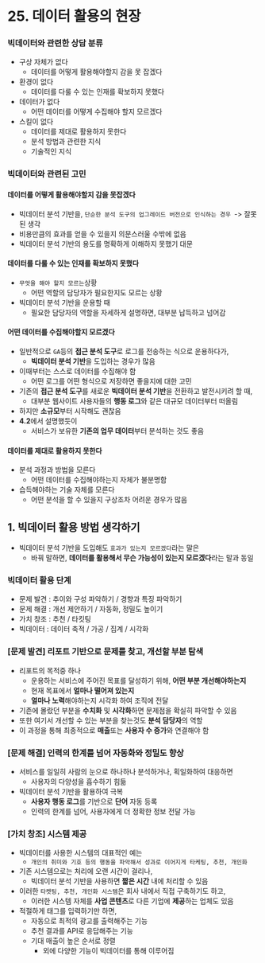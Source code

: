 # 25. 데이터 활용의 현장

### 빅데이터와 관련한 상담 분류
- 구상 자체가 없다
  - 데이터를 어떻게 활용해야할지 감을 못 잡겠다
- 환경이 없다
  - 데이터를 다룰 수 있는 인재를 확보하지 못했다
- 데이터가 없다
  - 어떤 데이터를 어떻게 수집해야 할지 모르겠다
- 스킬이 없다
  - 데이터를 제대로 활용하지 못한다
  - 분석 방법과 관련한 지식
  - 기술적인 지식

### 빅데이터와 관련된 고민
#### 데이터를 어떻게 활용해야할지 감을 못잡겠다
- 빅데이터 분석 기반을, `단순한 분석 도구의 업그레이드 버전으로 인식하는 경우 `-> 잘못된 생각
- 비용만큼의 효과를 얻을 수 있을지 의문스러울 수밖에 없음
- 빅데이터 분석 기반의 용도를 명확하게 이해하지 못했기 대문

#### 데이터를 다룰 수 있는 인재를 확보하지 못했다
- `무엇을 해야 할지 모르는`상황
  - 어떤 역할의 담당자가 필요한지도 모르는 상황
- 빅데이터 분석 기반을 운용할 때
  - 필요한 담당자의 역할을 자세하게 설명하면, 대부분 납득하고 넘어감

#### 어떤 데이터를 수집해야할지 모르겠다
- 일반적으로 `GA`등의 **접근 분석 도구**로 로그를 전송하는 식으로 운용하다가,
  - **빅데이터 분석 기반**을 도입하는 경우가 많음
- 이때부터는 스스로 데이터를 수집해야 함
  - 어떤 로그를 어떤 형식으로 저장하면 좋을지에 대한 고민
- 기존의 **접근 분석 도구**를 새로운 **빅데이터 분석 기반**을 전환하고 발전시키려 할 때,
  - 대부분 웹사이트 사용자들의 **행동 로그**와 같은 대규모 데이터부터 떠올림
- 하지만 **소규모**부터 시작해도 괜찮음
- **4.2**에서 설명했듯이
  - 서비스가 보유한 **기존의 업무 데이터**부터 분석하는 것도 좋음

#### 데이터를 제대로 활용하지 못한다
- 분석 과정과 방법을 모른다
  - 어떤 데이터를 수집해야하는지 자체가 불분명함
- 습득해야하는 기술 자체를 모른다
  - 어떤 분석을 할 수 있을지 구상조차 어려운 경우가 많음

## 1. 빅데이터 활용 방법 생각하기
- 빅데이터 분석 기반을 도입해도 `효과가 있는지 모르겠다`라는 말은
  - 바꿔 말하면, **데이터를 활용해서 무슨 가능성이 있는지 모르겠다**라는 말과 동일

### 빅데이터 활용 단계
- 문제 발견 : 추이와 구성 파악하기 / 경향과 특징 파악하기
- 문제 해결 : 개선 제안하기 / 자동화, 정밀도 높이기
- 가치 창조 : 추천 / 타킷팅
- 빅데이터 : 데이터 축적 / 가공 / 집계 / 시각화

### [문제 발견] 리포트 기반으로 문제를 찾고, 개선할 부분 탐색
- 리포트의 목적중 하나
  - 운용하는 서비스에 주어진 목표를 달성하기 위해, **어떤 부분 개선해야하는지**
  - 현재 목표에서 **얼마나 떨어져 있는지**
  - **얼마나 노력**해야하는지 시각화 하여 조직에 전달
- 기존에 몰랐던 부분을 **수치화** 및 **시각화**하면 문제점을 확실히 파악할 수 있음
- 또한 여기서 개선할 수 있는 부분을 찾는것도 **분석 담당자**의 역할
- 이 과정을 통해 최종적으로 **매출**또는 **사용자 수 증가**와 연결해야 함

### [문제 해결] 인력의 한계를 넘어 자동화와 정밀도 향상
- 서비스를 일일히 사람의 눈으로 하나하나 분석하거나, 획일화하여 대응하면
  - 사용자의 다양성을 흡수하기 힘듦
- 빅데이터 분석 기반을 활용하여 극복
  - **사용자 행동 로그**를 기반으로 **단어** 자동 등록
  - 인력의 한계를 넘어, 사용자에게 더 정확한 정보 전달 가능

### [가치 창조] 시스템 제공
- 빅데이터를 사용한 시스템의 대표적인 예는
  - `개인의 취미와 기호 등의 행동을 파악해서 성과로 이어지게 타케팅, 추천, 개인화`
- 기존 시스템으로는 처리에 오랜 시간이 걸리나,
  - 빅데이터 분석 기반을 사용하면 **짧은 시간** 내에 처리할 수 있음
- 이러한 `타켓팅, 추천, 개인화 시스템`은 회사 내에서 직접 구축하기도 하고,
  - 이러한 시스템 자체를 **사업 콘텐츠**로 다른 기업에 **제공**하는 업체도 있음
- 적절하게 태그를 입력하기만 하면,
  - 자동으로 최적의 광고를 출력해주는 기능
  - 추천 결과를 API로 응답해주는 기능
  - 기대 매출이 높은 순서로 정렬
    - 외에 다양한 기능이 빅데이터를 통해 이루어짐